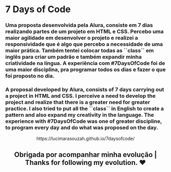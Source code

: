 # 7 Days of Code

<h3> Uma proposta desenvolvida pela Alura, consiste em 7 dias realizando partes de um projeto em HTML e CSS. Percebo uma maior agilidade em desenvolver o projeto e realizei a responsividade que é algo que percebo a necessidade de uma maior prática. Também tentei colocar todas as ``class`` em inglês para criar um padrão e também expandir minha criatividade na língua. A experiência com #7DaysOfCode foi de uma maior disciplina, pra programar todos os dias e fazer o que foi proposto no dia.</h3>
<h3>A proposal developed by Alura, consists of 7 days carrying out a project in HTML and CSS. I perceive a need to develop the project and realize that there is a greater need for greater practice. I also tried to put all the ``class`` in English to create a pattern and also expand my creativity in the language. The experience with #7DaysOfCode was one of greater discipline, to program every day and do what was proposed on the day.</h3>

<p align=center>https://lucimarasouzah.github.io/7daysofcode/</p>

<h2 align="center">Obrigada por acompanhar minha evolução | 
Thanks for following my evolution. ❤️ </h2>
